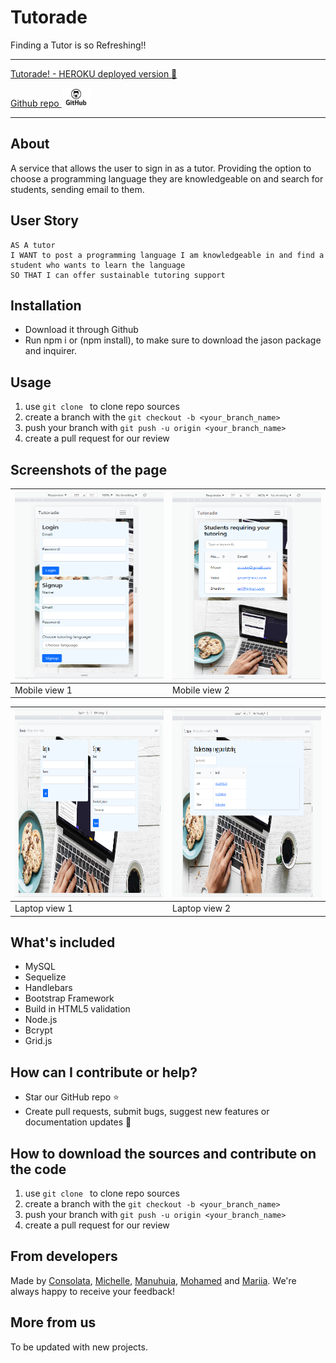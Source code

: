 # Tutorade
Finding a Tutor is so Refreshing!!

---
[Tutorade! - HEROKU deployed version 🚀](https://new-tutor.herokuapp.com/login) 

[Github repo <img src="./assets/octo.png" width="" height="30" alt="github icon"/>](https://github.com/Conso97/Tutorade) 

---


## About 
A service that allows the user to sign in as a tutor. Providing the option to choose a programming language they are knowledgeable on and search for students, sending email to them.


## User Story

```
AS A tutor
I WANT to post a programming language I am knowledgeable in and find a student who wants to learn the language
SO THAT I can offer sustainable tutoring support
```
## Installation 
- Download it through Github
- Run npm i or (npm install), to make sure to download the jason package and inquirer.

## Usage 
1. use ```git clone ``` to clone repo sources
2. create a branch with the ```git checkout -b <your_branch_name>```
3. push your branch with ```git push -u origin <your_branch_name>``` 
4. create a pull request for our review

## Screenshots of the page

| <img src="assets/mobile.PNG" width="250" height="300" alt="Mobile view main page"/>| <img src="./assets/mobile2.PNG" width="250" height="300" alt="Mobile view students-table page"/> |
| --- | --- |
| Mobile view 1  | Mobile view 2 |

| <img src="assets/PC.PNG" width="500" height="300" alt="Laptop view main page"/>| <img src="./assets/PC2.PNG" width="500" height="300" alt="Laptop view students-table page"/> |
| --- | --- |
| Laptop view 1  | Laptop view 2 |
## What's included

- MySQL
- Sequelize
- Handlebars
- Bootstrap Framework
- Build in HTML5 validation
- Node.js
- Bcrypt
- Grid.js

  
## How can I contribute or help?
- Star our GitHub repo :star:
- Create pull requests, submit bugs, suggest new features or documentation updates :wrench:

## How to download the sources and contribute on the code
1. use ```git clone ``` to clone repo sources
2. create a branch with the ```git checkout -b <your_branch_name>```
3. push your branch with ```git push -u origin <your_branch_name>``` 
4. create a pull request for our review

## From developers
Made by [Consolata](https://github.com/Conso97), [Michelle](https://github.com/michellecoder), [Manuhuia](https://github.com/ManuhuiaBarcham), [Mohamed](https://github.com/MohamedMesahel) and [Mariia](https://github.com/MaryVPie).
We're always happy to receive your feedback!

## More from us
To be updated with new projects.

